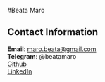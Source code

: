 #Beata Maro

## Contact Information

**Email**: maro.beata@gmail.com <br>
**Telegram**: @beatamaro <br>
[Github](https://github.com/BeataMaro) <br>
[LinkedIn](https://www.linkedin.com/in/beata-maro-junior-web-developer/) <br>